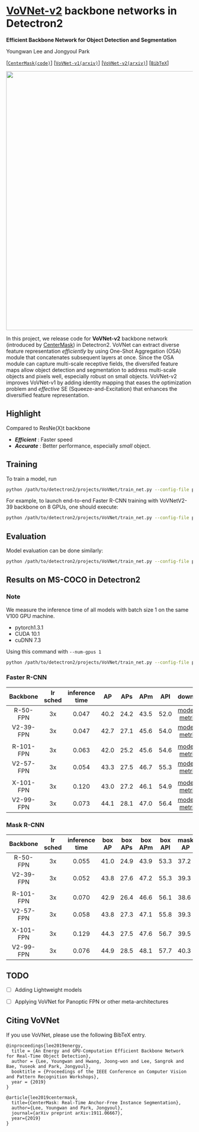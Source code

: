 # [VoVNet-v2](https://github.com/youngwanLEE/CenterMask) backbone networks in Detectron2
**Efficient Backbone Network for Object Detection and Segmentation**

Youngwan Lee and Jongyoul Park

[[`CenterMask(code)`]](https://github.com/youngwanLEE/CenterMask) [[`VoVNet-v1(arxiv)`](https://arxiv.org/abs/1903.12174)] [[`VoVNet-v2(arxiv)`]](https://arxiv.org/abs/1903.12174) [[`BibTeX`](#CitingVoVNet)]


<div align="center">
  <img src="https://dl.dropbox.com/s/jgi3c5828dzcupf/osa_updated.jpg" width="700px" />
</div>

  
  
In this project, we release code for **VoVNet-v2** backbone network (introduced by [CenterMask](https://arxiv.org/abs/1903.12174)) in Detectron2.
VoVNet can  extract diverse feature representation *efficiently* by using One-Shot Aggregation (OSA) module that concatenates subsequent layers at once. Since the OSA module can capture multi-scale receptive fields, the diversifed feature maps allow object detection and segmentation to address multi-scale objects and pixels well, especially robust on small objects. VoVNet-v2 improves VoVNet-v1 by adding identity mapping that eases the optimization problem and *effective* SE (Squeeze-and-Excitation) that enhances the diversified feature representation.

## Highlight
Compared to ResNe(X)t backbone
- ***Efficient*** : Faster speed
- ***Accurate*** : Better performance, especially *small* object.

## Training

To train a model, run
```bash
python /path/to/detectron2/projects/VoVNet/train_net.py --config-file projects/VoVNet/configs/<config.yaml>
```

For example, to launch end-to-end Faster R-CNN training with VoVNetV2-39 backbone on 8 GPUs,
one should execute:
```bash
python /path/to/detectron2/projects/VoVNet/train_net.py --config-file projects/VoVNet/configs/faster_rcnn_V_39_FPN_3x.yaml --num-gpus 8
```

## Evaluation

Model evaluation can be done similarly:
```bash
python /path/to/detectron2/projects/VoVNet/train_net.py --config-file projects/VoVNet/configs/faster_rcnn_V_39_FPN_3x.yaml --eval-only MODEL.WEIGHTS <model.pth>
```


## Results on MS-COCO in Detectron2

### Note

We measure the inference time of all models with batch size 1 on the same V100 GPU machine.

- pytorch1.3.1
- CUDA 10.1
- cuDNN 7.3

Using this command with `--num-gpus 1`
```bash
python /path/to/detectron2/projects/VoVNet/train_net.py --config-file projects/VoVNet/configs/<config.yaml> --eval-only --num-gpus 1 MODEL.WEIGHTS <model.pth>
```

### Faster R-CNN

|Backbone|lr sched|inference time|AP|APs|APm|APl|download|
|:--------:|:---:|:--:|--|----|----|---|--------|
|R-50-FPN|3x|0.047|40.2|24.2|43.5|52.0|<a href="https://dl.fbaipublicfiles.com/detectron2/COCO-InstanceSegmentation/mask_rcnn_R_50_FPN_3x/137849600/model_final_f10217.pkl">model</a>&nbsp;\|&nbsp;<a href="https://dl.fbaipublicfiles.com/detectron2/COCO-InstanceSegmentation/mask_rcnn_R_50_FPN_3x/137849600/metrics.json">metrics</a>
|V2-39-FPN|3x|0.047|42.7|27.1|45.6|54.0|<a href="https://dl.dropbox.com/s/dkto39ececze6l4/faster_V_39_eSE_ms_3x.pth">model</a>&nbsp;\|&nbsp;<a href="https://dl.dropbox.com/s/dx9qz1dn65ccrwd/faster_V_39_eSE_ms_3x_metrics.json">metrics</a>
||
|R-101-FPN|3x|0.063|42.0|25.2|45.6|54.6|<a href="https://dl.fbaipublicfiles.com/detectron2/COCO-InstanceSegmentation/mask_rcnn_R_101_FPN_3x/138205316/model_final_a3ec72.pkl">model</a>&nbsp;\|&nbsp;<a href="https://dl.fbaipublicfiles.com/detectron2/COCO-InstanceSegmentation/mask_rcnn_R_101_FPN_3x/138205316/metrics.json">metrics</a>
|V2-57-FPN|3x|0.054|43.3|27.5|46.7|55.3|<a href="https://dl.dropbox.com/s/c7mb1mq10eo4pzk/faster_V_57_eSE_ms_3x.pth">model</a>&nbsp;\|&nbsp;<a href="https://dl.dropbox.com/s/3tsn218zzmuhyo8/faster_V_57_eSE_metrics.json">metrics</a>
||
|X-101-FPN|3x|0.120|43.0|27.2|46.1|54.9|<a href="https://dl.fbaipublicfiles.com/detectron2/COCO-InstanceSegmentation/mask_rcnn_X_101_32x8d_FPN_3x/139653917/model_final_2d9806.pkl">model</a>&nbsp;\|&nbsp;<a href="https://dl.fbaipublicfiles.com/detectron2/COCO-InstanceSegmentation/mask_rcnn_X_101_32x8d_FPN_3x/139653917/metrics.json">metrics</a>|
|V2-99-FPN|3x|0.073|44.1|28.1|47.0|56.4|<a href="https://dl.dropbox.com/s/v64mknwzfpmfcdh/faster_V_99_eSE_ms_3x.pth">model</a>&nbsp;\|&nbsp;<a href="https://dl.dropbox.com/s/zvaz9s8gvq2mhrd/faster_V_99_eSE_ms_3x_metrics.json">metrics</a>|

### Mask R-CNN

|Backbone|lr sched|inference time|box AP|box APs|box APm|box APl|mask AP|mask APs|mask APm|mask APl|download|
|:--------:|:--------:|:--:|--|----|----|---|--|----|----|---|--------|
|R-50-FPN|3x|0.055|41.0|24.9|43.9|53.3|37.2|18.6|39.5|53.3|<a href="https://dl.fbaipublicfiles.com/detectron2/COCO-InstanceSegmentation/mask_rcnn_R_50_FPN_3x/137849600/model_final_f10217.pkl">model</a>&nbsp;\|&nbsp;<a href="https://dl.fbaipublicfiles.com/detectron2/COCO-InstanceSegmentation/mask_rcnn_R_50_FPN_3x/137849600/metrics.json">metrics</a>
|V2-39-FPN|3x|0.052|43.8|27.6|47.2|55.3|39.3|21.4|41.8|54.6|<a href="https://dl.dropbox.com/s/c5o3yr6lwrb1170/mask_V_39_eSE_ms_3x.pth">model</a>&nbsp;\|&nbsp;<a href="https://dl.dropbox.com/s/21xqlv1ofn7oa1z/mask_V_39_eSE_metrics.json">metrics</a>
||
|R-101-FPN|3x|0.070|42.9|26.4|46.6|56.1|38.6|19.5|41.3|55.3|<a href="https://dl.fbaipublicfiles.com/detectron2/COCO-InstanceSegmentation/mask_rcnn_R_101_FPN_3x/138205316/model_final_a3ec72.pkl">model</a>&nbsp;\|&nbsp;<a href="https://dl.fbaipublicfiles.com/detectron2/COCO-InstanceSegmentation/mask_rcnn_R_101_FPN_3x/138205316/metrics.json">metrics</a>
|V2-57-FPN|3x|0.058|43.8|27.3|47.1|55.8|39.3|21.0|41.9|55.8|<a href="https://dl.dropbox.com/s/aturknfroupyw92/mask_V_57_eSE_ms_3x.pth">model</a>&nbsp;\|&nbsp;<a href="https://dl.dropbox.com/s/8sdek6hkepcu7na/mask_V_57_eSE_metrics.json">metrics</a>
||
|X-101-FPN|3x|0.129|44.3|27.5|47.6|56.7|39.5|20.7|42.0|56.5|<a href="https://dl.fbaipublicfiles.com/detectron2/COCO-InstanceSegmentation/mask_rcnn_X_101_32x8d_FPN_3x/139653917/model_final_2d9806.pkl">model</a>&nbsp;\|&nbsp;<a href="https://dl.fbaipublicfiles.com/detectron2/COCO-InstanceSegmentation/mask_rcnn_X_101_32x8d_FPN_3x/139653917/metrics.json">metrics</a>|
|V2-99-FPN|3x|0.076|44.9|28.5|48.1|57.7|40.3|21.7|42.8|56.6|<a href="https://dl.dropbox.com/s/qx45cnv718k4zmn/mask_V_99_eSE_ms_3x.pth">model</a>&nbsp;\|&nbsp;<a href="https://dl.dropbox.com/s/u1sav8deha47odp/mask_V_99_eSE_metrics.json">metrics</a>|


## TODO
 - [ ] Adding Lightweight models
 - [ ] Applying VoVNet for Panoptic FPN or other meta-architectures



## <a name="CitingVoVNet"></a>Citing VoVNet

If you use VoVNet, please use the following BibTeX entry.

```
@inproceedings{lee2019energy,
  title = {An Energy and GPU-Computation Efficient Backbone Network for Real-Time Object Detection},
  author = {Lee, Youngwan and Hwang, Joong-won and Lee, Sangrok and Bae, Yuseok and Park, Jongyoul},
  booktitle = {Proceedings of the IEEE Conference on Computer Vision and Pattern Recognition Workshops},
  year = {2019}
}

@article{lee2019centermask,
  title={CenterMask: Real-Time Anchor-Free Instance Segmentation},
  author={Lee, Youngwan and Park, Jongyoul},
  journal={arXiv preprint arXiv:1911.06667},
  year={2019}
}

```